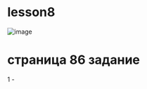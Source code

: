 # lesson8
![image](https://github.com/user-attachments/assets/fb53e743-0cdf-4c2f-94e2-86f3a7e40566)
# страница 86 задание 

1 - 

